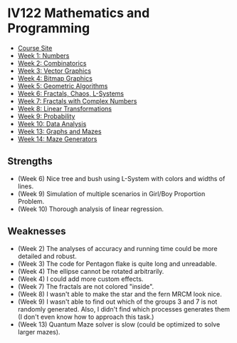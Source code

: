 # IV122 Mathematics and Programming

* [Course Site](https://www.fi.muni.cz/~xpelanek/IV122)
* [Week 1: Numbers](http://nbviewer.jupyter.org/github/effa/iv122/blob/master/01-numbers.ipynb)
* [Week 2: Combinatorics](http://nbviewer.jupyter.org/github/effa/iv122/blob/master/02-combinatorics.ipynb)
* [Week 3: Vector Graphics](http://nbviewer.jupyter.org/github/effa/iv122/blob/master/03-vector-graphics.ipynb)
* [Week 4: Bitmap Graphics](http://nbviewer.jupyter.org/github/effa/iv122/blob/master/04-bitmap-graphics.ipynb)
* [Week 5: Geometric Algorithms](http://nbviewer.jupyter.org/github/effa/iv122/blob/master/05-geometric-algorithms.ipynb)
* [Week 6: Fractals, Chaos, L-Systems](http://nbviewer.jupyter.org/github/effa/iv122/blob/master/06-fractals-chaos-lsystems.ipynb)
* [Week 7: Fractals with Complex Numbers](http://nbviewer.jupyter.org/github/effa/iv122/blob/master/07-fractals-complex-numbers.ipynb)
* [Week 8: Linear Transformations](http://nbviewer.jupyter.org/github/effa/iv122/blob/master/08-linear-transformations.ipynb)
* [Week 9: Probability](http://nbviewer.jupyter.org/github/effa/iv122/blob/master/09-probability.ipynb)
* [Week 10: Data Analysis](http://nbviewer.jupyter.org/github/effa/iv122/blob/master/10-data-analysis.ipynb)
* [Week 13: Graphs and Mazes](http://nbviewer.jupyter.org/github/effa/iv122/blob/master/13-graphs-mazes.ipynb)
* [Week 14: Maze Generators](http://nbviewer.jupyter.org/github/effa/iv122/blob/master/14-maze-generators.ipynb)


## Strengths
- (Week 6) Nice tree and bush using L-System with colors and widths of lines.
- (Week 9) Simulation of multiple scenarios in Girl/Boy Proportion Problem.
- (Week 10) Thorough analysis of linear regression.


## Weaknesses
- (Week 2) The analyses of accuracy and running time could be more detailed and robust.
- (Week 3) The code for Pentagon flake is quite long and unreadable.
- (Week 4) The ellipse cannot be rotated arbitrarily.
- (Week 4) I could add more custom effects.
- (Week 7) The fractals are not colored "inside".
- (Week 8) I wasn't able to make the star and the fern MRCM look nice.
- (Week 9) I wasn't able to find out which of the groups 3 and 7 is not randomly generated.
           Also, I didn't find which processes generates them
           (I don't even know how to approach this task.)
- (Week 13) Quantum Maze solver is slow (could be optimized to solve larger mazes).

